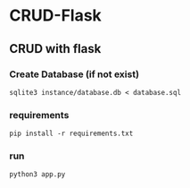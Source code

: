 # CRUD-Flask

## CRUD with flask


### Create Database (if not exist)
    sqlite3 instance/database.db < database.sql

### requirements
    pip install -r requirements.txt

### run
    python3 app.py
    